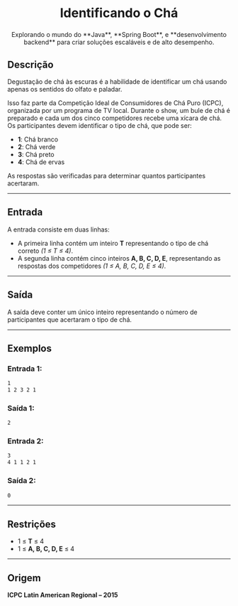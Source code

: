 <div align="center">
  <h1>Identificando o Chá </h1>
  <h3></h3>
  <p>Explorando o mundo do **Java**, **Spring Boot**, e **desenvolvimento backend** para criar soluções escaláveis e de alto desempenho.</p>
</div>

## Descrição
Degustação de chá às escuras é a habilidade de identificar um chá usando apenas os sentidos do olfato e paladar.

Isso faz parte da Competição Ideal de Consumidores de Chá Puro (ICPC), organizada por um programa de TV local. Durante o show, um bule de chá é preparado e cada um dos cinco competidores recebe uma xícara de chá. Os participantes devem identificar o tipo de chá, que pode ser:

- **1**: Chá branco
- **2**: Chá verde
- **3**: Chá preto
- **4**: Chá de ervas

As respostas são verificadas para determinar quantos participantes acertaram.

---

## Entrada
A entrada consiste em duas linhas:
- A primeira linha contém um inteiro **T** representando o tipo de chá correto *(1 ≤ T ≤ 4)*.
- A segunda linha contém cinco inteiros **A, B, C, D, E**, representando as respostas dos competidores *(1 ≤ A, B, C, D, E ≤ 4)*.

---

## Saída
A saída deve conter um único inteiro representando o número de participantes que acertaram o tipo de chá.

---

## Exemplos

### Entrada 1:
```txt
1
1 2 3 2 1
```
### Saída 1:
```txt
2
```

### Entrada 2:
```txt
3
4 1 1 2 1
```
### Saída 2:
```txt
0
```

---

## Restrições
- 1 ≤ **T** ≤ 4
- 1 ≤ **A, B, C, D, E** ≤ 4

---

## Origem
**ICPC Latin American Regional – 2015**
